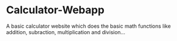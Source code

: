 # Calculator-Webapp

A basic calculator website which does the basic math functions like addition, subraction, multiplication and division... 